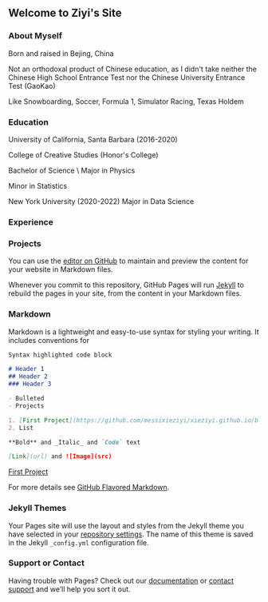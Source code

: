 ## Welcome to Ziyi's Site

### About Myself
Born and raised in Bejing, China

Not an orthodoxal product of Chinese education, as I didn't take neither the Chinese High School Entrance Test nor the Chinese University Entrance Test (GaoKao)

Like Snowboarding, Soccer, Formula 1, Simulator Racing, Texas Holdem 

### Education
University of California, Santa Barbara (2016-2020)

College of Creative Studies (Honor's College)

Bachelor of Science \\
Major in Physics

Minor in Statistics

New York University (2020-2022)
Major in Data Science

### Experience

### Projects

You can use the [editor on GitHub](https://github.com/messixieziyi/website/edit/gh-pages/index.md) to maintain and preview the content for your website in Markdown files.

Whenever you commit to this repository, GitHub Pages will run [Jekyll](https://jekyllrb.com/) to rebuild the pages in your site, from the content in your Markdown files.

### Markdown

Markdown is a lightweight and easy-to-use syntax for styling your writing. It includes conventions for

```markdown
Syntax highlighted code block

# Header 1
## Header 2
### Header 3

- Bulleted
- Projects

1. [First Project](https://github.com/messixieziyi/xieziyi.github.io/blob/main/Analysis%20on%20Credit%20Default%20Risks%20from%20Loans%20.pdf)
2. List

**Bold** and _Italic_ and `Code` text

[Link](url) and ![Image](src)
```

[First Project](https://github.com/messixieziyi/xieziyi.github.io/blob/main/Analysis%20on%20Credit%20Default%20Risks%20from%20Loans%20.pdf)

For more details see [GitHub Flavored Markdown](https://guides.github.com/features/mastering-markdown/).

### Jekyll Themes

Your Pages site will use the layout and styles from the Jekyll theme you have selected in your [repository settings](https://github.com/messixieziyi/website/settings/pages). The name of this theme is saved in the Jekyll `_config.yml` configuration file.

### Support or Contact

Having trouble with Pages? Check out our [documentation](https://docs.github.com/categories/github-pages-basics/) or [contact support](https://support.github.com/contact) and we’ll help you sort it out.

